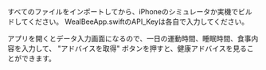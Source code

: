 すべてのファイルをインポートしてから、iPhoneのシミュレータか実機でビルドしてください。
WealBeeApp.swiftのAPI_Keyは各自で入力してください。

アプリを開くとデータ入力画面になるので、一日の運動時間、睡眠時間、食事内容を入力して、 "アドバイスを取得" ボタンを押すと、健康アドバイスを見ることができます。

